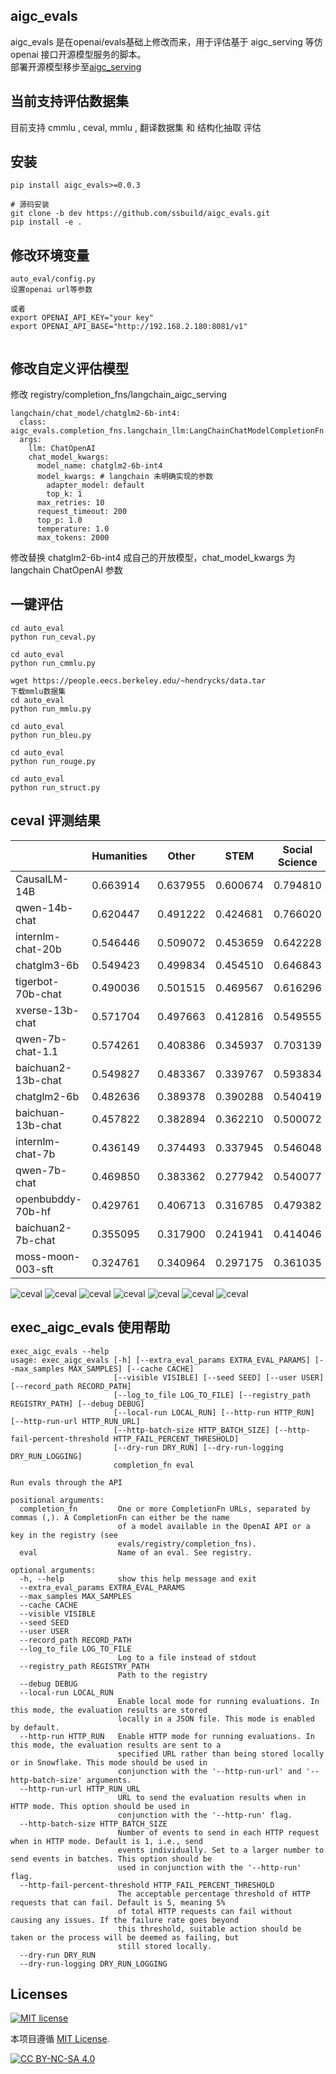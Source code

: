 ## aigc_evals

 aigc_evals 是在openai/evals基础上修改而来，用于评估基于 aigc_serving 等仿openai 接口开源模型服务的脚本。<br />
部署开源模型移步至[aigc_serving](https://github.com/ssbuild/aigc_serving) 


## 当前支持评估数据集
目前支持 cmmlu , ceval,  mmlu , 翻译数据集 和 结构化抽取 评估


## 安装

```commandline
pip install aigc_evals>=0.0.3

# 源码安装
git clone -b dev https://github.com/ssbuild/aigc_evals.git
pip install -e .
```
## 修改环境变量

```commandline
auto_eval/config.py
设置openai url等参数

或者
export OPENAI_API_KEY="your key"
export OPENAI_API_BASE="http://192.168.2.180:8081/v1"


```

## 修改自定义评估模型

修改 registry/completion_fns/langchain_aigc_serving

```text
langchain/chat_model/chatglm2-6b-int4:
  class: aigc_evals.completion_fns.langchain_llm:LangChainChatModelCompletionFn
  args:
    llm: ChatOpenAI
    chat_model_kwargs:
      model_name: chatglm2-6b-int4
      model_kwargs: # langchain 未明确实现的参数
        adapter_model: default
        top_k: 1
      max_retries: 10
      request_timeout: 200
      top_p: 1.0
      temperature: 1.0
      max_tokens: 2000
```

修改替换 chatglm2-6b-int4 成自己的开放模型，chat_model_kwargs 为 langchain ChatOpenAI 参数


## 一键评估
```commandline
cd auto_eval
python run_ceval.py
```

```commandline
cd auto_eval
python run_cmmlu.py
```

```commandline
wget https://people.eecs.berkeley.edu/~hendrycks/data.tar
下载mmlu数据集
cd auto_eval
python run_mmlu.py
```

```commandline
cd auto_eval
python run_bleu.py
```

```commandline
cd auto_eval
python run_rouge.py
```

```commandline
cd auto_eval
python run_struct.py
```

## ceval 评测结果

|   |  Humanities | Other  | STEM  | Social Science  | avg  |
|---|---|---|---|---|---|
| CausalLM-14B        | 0.663914 | 0.637955 | 0.600674 | 0.794810 | 0.674338 |
| qwen-14b-chat       | 0.620447 | 0.491222 | 0.424681 | 0.766020 | 0.575592 |
| internlm-chat-20b   | 0.546446 | 0.509072 | 0.453659 | 0.642228 | 0.537851 |
| chatglm3-6b         | 0.549423 | 0.499834 | 0.454510 | 0.646843 | 0.537653 |
| tigerbot-70b-chat   | 0.490036 | 0.501515 | 0.469567 | 0.616296 | 0.519353 |
| xverse-13b-chat     | 0.571704 | 0.497663 | 0.412816 | 0.549555 | 0.507934 |
| qwen-7b-chat-1.1    | 0.574261 | 0.408386 | 0.345937 | 0.703139 | 0.507931 |
| baichuan2-13b-chat  | 0.549827 | 0.483367 | 0.339767 | 0.593834 | 0.491699 |
| chatglm2-6b         | 0.482636 | 0.389378 | 0.390288 | 0.540419 | 0.450680 |
| baichuan-13b-chat   | 0.457822 | 0.382894 | 0.362210 | 0.500072 | 0.425749 | 
| internlm-chat-7b    | 0.436149 | 0.374493 | 0.337945 | 0.546048 | 0.423659 | 
| qwen-7b-chat        | 0.469850 | 0.383362 | 0.277942 | 0.540077 | 0.417808 | 
| openbubddy-70b-hf   | 0.429761 | 0.406713 | 0.316785 | 0.479382 | 0.408160 | 
| baichuan2-7b-chat   | 0.355095 | 0.317900 | 0.241941 | 0.414046 | 0.332245 | 
| moss-moon-003-sft   | 0.324761 | 0.340964 | 0.297175 | 0.361035 | 0.330984 | 




                   
                 
![ceval](assets/imgs/img_avg_top6.jpg)
![ceval](assets/imgs/img.jpg)
![ceval](assets/imgs/img_avg.jpg)
![ceval](assets/imgs/img_0.jpg)
![ceval](assets/imgs/img_1.jpg)
![ceval](assets/imgs/img_2.jpg)
![ceval](assets/imgs/img_3.jpg)


## exec_aigc_evals 使用帮助

```text
exec_aigc_evals --help
usage: exec_aigc_evals [-h] [--extra_eval_params EXTRA_EVAL_PARAMS] [--max_samples MAX_SAMPLES] [--cache CACHE]
                       [--visible VISIBLE] [--seed SEED] [--user USER] [--record_path RECORD_PATH]
                       [--log_to_file LOG_TO_FILE] [--registry_path REGISTRY_PATH] [--debug DEBUG]
                       [--local-run LOCAL_RUN] [--http-run HTTP_RUN] [--http-run-url HTTP_RUN_URL]
                       [--http-batch-size HTTP_BATCH_SIZE] [--http-fail-percent-threshold HTTP_FAIL_PERCENT_THRESHOLD]
                       [--dry-run DRY_RUN] [--dry-run-logging DRY_RUN_LOGGING]
                       completion_fn eval

Run evals through the API

positional arguments:
  completion_fn         One or more CompletionFn URLs, separated by commas (,). A CompletionFn can either be the name
                        of a model available in the OpenAI API or a key in the registry (see
                        evals/registry/completion_fns).
  eval                  Name of an eval. See registry.

optional arguments:
  -h, --help            show this help message and exit
  --extra_eval_params EXTRA_EVAL_PARAMS
  --max_samples MAX_SAMPLES
  --cache CACHE
  --visible VISIBLE
  --seed SEED
  --user USER
  --record_path RECORD_PATH
  --log_to_file LOG_TO_FILE
                        Log to a file instead of stdout
  --registry_path REGISTRY_PATH
                        Path to the registry
  --debug DEBUG
  --local-run LOCAL_RUN
                        Enable local mode for running evaluations. In this mode, the evaluation results are stored
                        locally in a JSON file. This mode is enabled by default.
  --http-run HTTP_RUN   Enable HTTP mode for running evaluations. In this mode, the evaluation results are sent to a
                        specified URL rather than being stored locally or in Snowflake. This mode should be used in
                        conjunction with the '--http-run-url' and '--http-batch-size' arguments.
  --http-run-url HTTP_RUN_URL
                        URL to send the evaluation results when in HTTP mode. This option should be used in
                        conjunction with the '--http-run' flag.
  --http-batch-size HTTP_BATCH_SIZE
                        Number of events to send in each HTTP request when in HTTP mode. Default is 1, i.e., send
                        events individually. Set to a larger number to send events in batches. This option should be
                        used in conjunction with the '--http-run' flag.
  --http-fail-percent-threshold HTTP_FAIL_PERCENT_THRESHOLD
                        The acceptable percentage threshold of HTTP requests that can fail. Default is 5, meaning 5%
                        of total HTTP requests can fail without causing any issues. If the failure rate goes beyond
                        this threshold, suitable action should be taken or the process will be deemed as failing, but
                        still stored locally.
  --dry-run DRY_RUN
  --dry-run-logging DRY_RUN_LOGGING

```


## Licenses

[![MIT license](https://img.shields.io/badge/License-MIT-blue.svg)](https://lbesson.mit-license.org/)

本项目遵循 [MIT License](https://lbesson.mit-license.org/).

[![CC BY-NC-SA 4.0](https://img.shields.io/badge/License-CC%20BY--NC--SA%204.0-lightgrey.svg)](http://creativecommons.org/licenses/by-nc-sa/4.0/)

